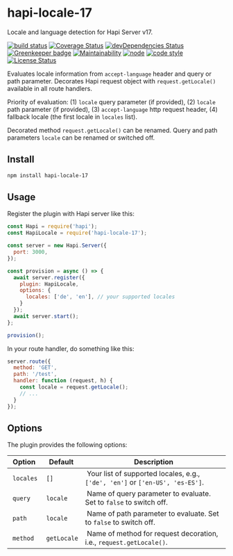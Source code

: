 # hapi-locale-17

Locale and language detection for Hapi Server v17.

[![build status](https://img.shields.io/travis/frankthelen/hapi-locale-17.svg)](http://travis-ci.org/frankthelen/hapi-locale-17)
[![Coverage Status](https://coveralls.io/repos/github/frankthelen/hapi-locale-17/badge.svg?branch=master)](https://coveralls.io/github/frankthelen/hapi-locale-17?branch=master)
[![devDependencies Status](https://david-dm.org/frankthelen/hapi-locale-17/dev-status.svg)](https://david-dm.org/frankthelen/hapi-locale-17?type=dev)
[![Greenkeeper badge](https://badges.greenkeeper.io/frankthelen/hapi-locale-17.svg)](https://greenkeeper.io/)
[![Maintainability](https://api.codeclimate.com/v1/badges/2b21f79b2657870c146f/maintainability)](https://codeclimate.com/github/frankthelen/hapi-locale-17/maintainability)
[![node](https://img.shields.io/node/v/hapi-locale-17.svg)]()
[![code style](https://img.shields.io/badge/code_style-airbnb-brightgreen.svg)](https://github.com/airbnb/javascript)
[![License Status](http://img.shields.io/npm/l/hapi-locale-17.svg)]()

Evaluates locale information from `accept-language` header and query or path parameter.
Decorates Hapi request object with `request.getLocale()` available in all route handlers.

Priority of evaluation:
(1) `locale` query parameter (if provided),
(2) `locale` path parameter (if provided),
(3) `accept-language` http request header,
(4) fallback locale (the first locale in `locales` list).

Decorated method `request.getLocale()` can be renamed.
Query and path parameters `locale` can be renamed or switched off.

## Install

```bash
npm install hapi-locale-17
```

## Usage

Register the plugin with Hapi server like this:

```js
const Hapi = require('hapi');
const HapiLocale = require('hapi-locale-17');

const server = new Hapi.Server({
  port: 3000,
});

const provision = async () => {
  await server.register({
    plugin: HapiLocale,
    options: {
      locales: ['de', 'en'], // your supported locales
    }
  });
  await server.start();
};

provision();
```

In your route handler, do something like this:

```js
server.route({
  method: 'GET',
  path: '/test',
  handler: function (request, h) {
    const locale = request.getLocale();
    // ...
  }
});
```

## Options

The plugin provides the following options:

| Option    | Default     | Description |
|-----------|-------------|-------------|
| `locales` | `[]`        | Your list of supported locales, e.g., `['de', 'en']` or `['en-US', 'es-ES']`. |
| `query`   | `locale`    | Name of query parameter to evaluate. Set to `false` to switch off. |
| `path`    | `locale`    | Name of path parameter to evaluate. Set to `false` to switch off. |
| `method`  | `getLocale` | Name of method for request decoration, i.e., `request.getLocale()`. |
